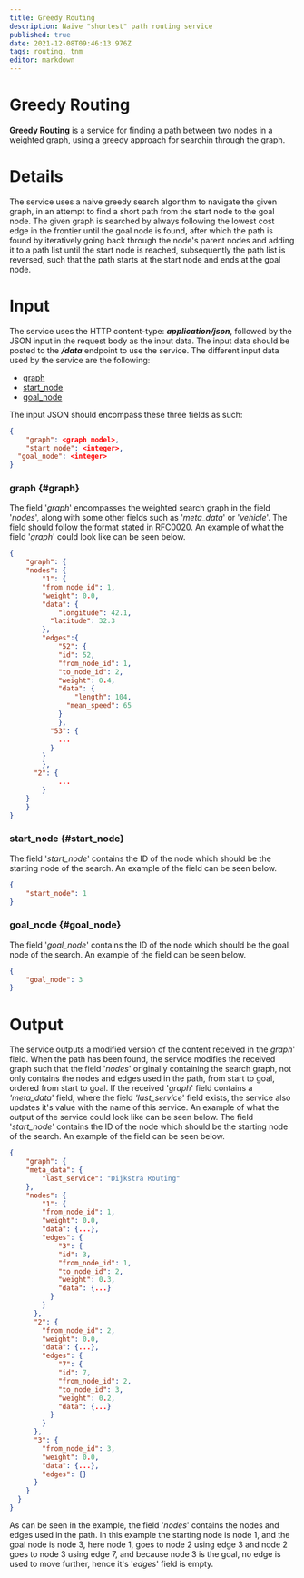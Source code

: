 ```yaml
---
title: Greedy Routing
description: Naive "shortest" path routing service
published: true
date: 2021-12-08T09:46:13.976Z
tags: routing, tnm
editor: markdown
---
```


# Greedy Routing
**Greedy Routing** is a service for finding a path between two nodes in a weighted graph, using a greedy approach for searchin through the graph. 

# Details
The service uses a naive greedy search algorithm to navigate the given graph, in an attempt to find a short path from the start node to the goal node. The given graph is searched by always following the lowest cost edge in the frontier until the goal node is found, after which the path is found by iteratively going back through the node's parent nodes and adding it to a path list until the start node is reached, subsequently the path list is reversed, such that the path starts at the start node and ends at the goal node.

# Input
The service uses the HTTP content-type: ***application/json***, followed by the JSON input in the request body as the input data. The input data should be posted to the ***/data*** endpoint to use the service. The different input data used by the service are the following:
- [graph](#graph)
- [start_node](#start_node)
- [goal_node](#goal_node)

The input JSON should encompass these three fields as such:
``` json
{
	"graph": <graph model>,
	"start_node": <integer>,
  "goal_node": <integer>
}
```

### graph {#graph}
The field '*graph*' encompasses the weighted search graph in the field '*nodes*', along with some other fields such as '*meta_data*' or '*vehicle*'. The field should follow the format stated in [RFC0020](https://wiki.astep-dev.cs.aau.dk/rfc/0020). An example of what the field '*graph*' could look like can be seen below.
``` JSON
{
	"graph": {
  	"nodes": {
    	"1": {
      	"from_node_id": 1,
        "weight": 0.0,
        "data": {
        	"longitude": 42.1,
          "latitude": 32.3
       	},
        "edges":{
        	"52": {
          	"id": 52,
            "from_node_id": 1,
            "to_node_id": 2,
            "weight": 0.4,
            "data": {
            	"length": 104,
              "mean_speed": 65
          	}
        	},
          "53": {
          	...
          }
       	}
     	},
      "2": {
  			...
     	}
  	}
 	}
}
```

### start_node {#start_node}
The field '*start_node*' contains the ID of the node which should be the starting node of the search. An example of the field can be seen below.
``` JSON
{
	"start_node": 1
}
```

### goal_node {#goal_node}
The field '*goal_node*' contains the ID of the node which should be the goal node of the search. An example of the field can be seen below.
``` JSON
{
	"goal_node": 3
}
```

# Output
The service outputs a modified version of the content received in the *graph*' field. When the path has been found, the service modifies the received graph such that the field '*nodes*' originally containing the search graph, not only contains the nodes and edges used in the path, from start to goal, ordered from start to goal. If the received '*graph*' field contains a *'meta_data*' field, where the field *'last_service*' field exists, the service also updates it's value with the name of this service. An example of what the output of the service could look like can be seen below.
The field '*start_node*' contains the ID of the node which should be the starting node of the search. An example of the field can be seen below.
``` JSON
{
	"graph": {
  	"meta_data": {
    	"last_service": "Dijkstra Routing"
    },
    "nodes": {
    	"1": {
      	"from_node_id": 1,
        "weight": 0.0,
        "data": {...},
        "edges": {
        	"3": {
          	"id": 3,
            "from_node_id": 1,
            "to_node_id": 2,
            "weight": 0.3,
            "data": {...}
          }
        }
      },
      "2": {
      	"from_node_id": 2,
        "weight": 0.0,
        "data": {...},
        "edges": {
        	"7": {
          	"id": 7,
            "from_node_id": 2,
            "to_node_id": 3,
            "weight": 0.2,
            "data": {...}
          }
        }
      },
      "3": {
      	"from_node_id": 3,
        "weight": 0.0,
        "data": {...},
        "edges": {}
      }
    }
  }
}
```

As can be seen in the example, the field '*nodes*' contains the nodes and edges used in the path. In this example the starting node is node 1, and the goal node is node 3, here node 1, goes to node 2 using edge 3 and node 2 goes to node 3 using edge 7, and because node 3 is the goal, no edge is used to move further, hence it's '*edges*' field is empty.
